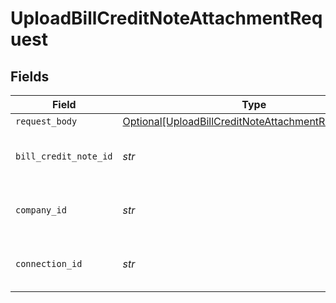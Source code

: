 # UploadBillCreditNoteAttachmentRequest


## Fields

| Field                                                                                                                       | Type                                                                                                                        | Required                                                                                                                    | Description                                                                                                                 | Example                                                                                                                     |
| --------------------------------------------------------------------------------------------------------------------------- | --------------------------------------------------------------------------------------------------------------------------- | --------------------------------------------------------------------------------------------------------------------------- | --------------------------------------------------------------------------------------------------------------------------- | --------------------------------------------------------------------------------------------------------------------------- |
| `request_body`                                                                                                              | [Optional[UploadBillCreditNoteAttachmentRequestBody]](../../models/operations/uploadbillcreditnoteattachmentrequestbody.md) | :heavy_minus_sign:                                                                                                          | N/A                                                                                                                         |                                                                                                                             |
| `bill_credit_note_id`                                                                                                       | *str*                                                                                                                       | :heavy_check_mark:                                                                                                          | Unique identifier for a bill credit note.                                                                                   |                                                                                                                             |
| `company_id`                                                                                                                | *str*                                                                                                                       | :heavy_check_mark:                                                                                                          | Unique identifier for a company.                                                                                            | 8a210b68-6988-11ed-a1eb-0242ac120002                                                                                        |
| `connection_id`                                                                                                             | *str*                                                                                                                       | :heavy_check_mark:                                                                                                          | Unique identifier for a connection.                                                                                         | 2e9d2c44-f675-40ba-8049-353bfcb5e171                                                                                        |